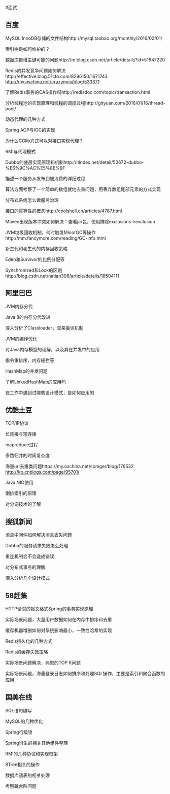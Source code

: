 #面试

## 百度

MySQL InnoDB存储的文件结构http://mysql.taobao.org/monthly/2016/02/01/

索引树是如何维护的？

数据库自增主键可能的问题http://m.blog.csdn.net/article/details?id=51647220

Redis的并发竞争问题如何解决http://effective.blog.51cto.com/8296150/1671743 http://my.oschina.net/crazymus/blog/533371

了解Redis事务的CAS操作吗http://redisdoc.com/topic/transaction.html

分析线程池的实现原理和线程的调度过程http://gityuan.com/2016/01/16/thread-pool/

动态代理的几种方式

Spring AOP与IOC的实现

为什么CGlib方式可以对接口实现代理？

RMI与代理模式

Dubbo的底层实现原理和机制http://itindex.net/detail/50672-dubbo-%E6%9C%AC%E5%8E%9F

描述一个服务从发布到被消费的详细过程

算法方面考察了一个简单的数组就地去重问题，用丢弃数组尾部元素的方式实现

分布式系统怎么做服务治理

接口的幂等性的概念http://coolshell.cn/articles/4787.html

Maven出现版本冲突如何解决：查看jar包，使用排除exclusions->exclusion

JVM垃圾回收机制，何时触发MinorGC等操作http://mm.fancymore.com/reading/GC-info.html

新生代和老生代的内存回收策略

Eden和Survivor的比例分配等

Synchronized和Lock的区别http://blog.csdn.net/natian306/article/details/18504111

## 阿里巴巴

JVM内存分代

Java 8的内存分代改进

深入分析了Classloader，双亲委派机制

JVM的编译优化

对Java内存模型的理解，以及其在并发中的应用

指令重排序，内存栅栏等

HashMap的并发问题

了解LinkedHashMap的应用吗

在工作中遇到过哪些设计模式，是如何应用的

## 优酷土豆

TCP/IP协议

长连接与短连接

mapreduce过程

多路归并的时间复杂度

海量url去重类问题https://my.oschina.net/comger/blog/176532 http://kb.cnblogs.com/page/95701/

Java NIO使用

倒排索引的原理

对分词技术的了解

## 搜狐新闻

消息中间件如何解决消息丢失问题

Dubbo的服务请求失败怎么处理

重连机制会不会造成错误

对分布式事务的理解

深入分析几个设计模式

## 58赶集

HTTP请求的报文格式Spring的事务实现原理

实际场景问题，大量用户数据如何在内存中排序和去重

缓存机器增删如何对系统影响最小，一致性哈希的实现

Redis持久化的几种方式

Redis的缓存失效策略

实际场景问题解决，典型的TOP K问题

实际场景问题，海量登录日志如何排序和处理SQL操作，主要是索引和聚合函数的应用

## 国美在线

SQL语句编写

MySQL的几种优化

Spring行级锁

Spring衍生的相关其他组件整理

RMI的几种协议和实现框架

BTree相关的操作

数据库锁表的相关处理

考察跳台阶问题
